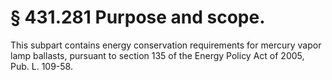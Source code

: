 # § 431.281   Purpose and scope.

This subpart contains energy conservation requirements for mercury vapor lamp ballasts, pursuant to section 135 of the Energy Policy Act of 2005, Pub. L. 109-58.




